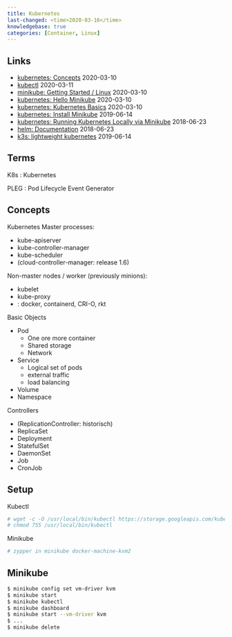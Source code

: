 ```yaml
---
title: Kubernetes
last-changed: <time>2020-03-16</time>
knowledgebase: true
categories: [Container, Linux]
---
```

## Links

* [kubernetes: Concepts](https://kubernetes.io/docs/concepts) <time>2020-03-10</time>
* [kubectl](https://kubectl.docs.kubernetes.io) <time>2020-03-11</time>
* [minikube: Getting Started / Linux](https://minikube.sigs.k8s.io/docs/start/linux) <time>2020-03-10</time>
* [kubernetes: Hello Minikube](https://kubernetes.io/docs/tutorials/hello-minikube) <time>2020-03-10</time>
* [kubernetes: Kubernetes Basics](https://kubernetes.io/docs/tutorials/kubernetes-basics) <time>2020-03-10</time>
* [kubernetes: Install Minikube](https://kubernetes.io/docs/tasks/tools/install-minikube) <time>2019-06-14</time>
* [kubernetes: Running Kubernetes Locally via Minikube](https://kubernetes.io/docs/setup/minikube) <time>2018-06-23</time>
* [helm: Documentation](https://docs.helm.sh) <time>2018-06-23</time>
* [k3s: lightweight kubernetes](https://k3s.io) <time>2019-06-14</time>

## Terms

K8s
: Kubernetes

PLEG
: Pod Lifecycle Event Generator

## Concepts

Kubernetes Master processes:

* kube-apiserver
* kube-controller-manager
* kube-scheduler
* (cloud-controller-manager: release 1.6)

Non-master nodes / worker (previously minions):

* kubelet
* kube-proxy
* <CONTAINER-RUNTIME>: docker, containerd, CRI-O, rkt

Basic Objects

* Pod
  - One ore more container
  - Shared storage
  - Network
* Service
  - Logical set of pods
  - external traffic
  - load balancing
* Volume
* Namespace

Controllers

* (ReplicationController: historisch)
* ReplicaSet
* Deployment
* StatefulSet
* DaemonSet
* Job
* CronJob

## Setup

Kubectl

```sh
# wget -c -O /usr/local/bin/kubectl https://storage.googleapis.com/kubernetes-release/release/v1.17.0/bin/linux/amd64/kubectl
# chmod 755 /usr/local/bin/kubectl
```

Minikube

```sh
# zypper in minikube docker-machine-kvm2
```

## Minikube

```sh
$ minikube config set vm-driver kvm
$ minikube start
$ minikube kubectl
$ minikube dashboard
$ minikube start --vm-driver kvm
$ ...
$ minikube delete
```

